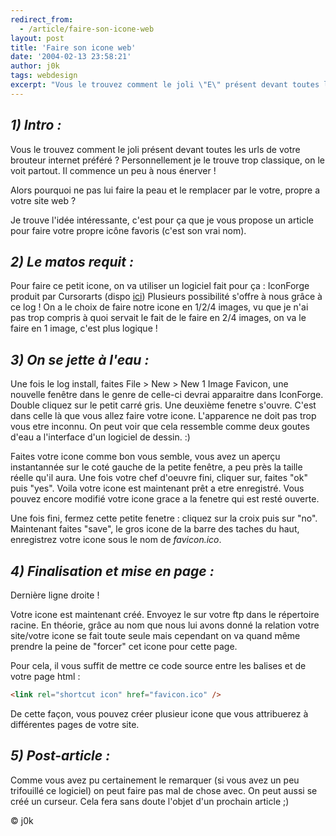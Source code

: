 ```yaml
---
redirect_from:
  - /article/faire-son-icone-web
layout: post
title: 'Faire son icone web'
date: '2004-02-13 23:58:21'
author: j0k
tags: webdesign
excerpt: "Vous le trouvez comment le joli \"E\" présent devant toutes les urls de votre brouteur internet préféré ?  \nPersonnellement je le trouve trop classique, on le voit partout."
---
```


## _1) Intro :_

Vous le trouvez comment le joli présent devant toutes les urls de votre brouteur internet préféré ? Personnellement je le trouve trop classique, on le voit partout. Il commence un peu à nous énerver !

 Alors pourquoi ne pas lui faire la peau et le remplacer par le votre, propre a votre site web ?

 Je trouve l'idée intéressante, c'est pour ça que je vous propose un article pour faire votre propre icône favoris (c'est son vrai nom).

##  _2) Le matos requit :_

 Pour faire ce petit icone, on va utiliser un logiciel fait pour ça : IconForge produit par Cursorarts (dispo [ici](http://favicon.com/index.jsp?id=Icon+Forge)) Plusieurs possibilité s'offre à nous grâce à ce log !
 On a le choix de faire notre icone en 1/2/4 images, vu que je n'ai pas trop compris à quoi servait le fait de le faire en 2/4 images, on va le faire en 1 image, c'est plus logique !

##  _3) On se jette à l'eau :_

 Une fois le log install, faites File > New > New 1 Image Favicon, une nouvelle fenêtre dans le genre de celle-ci devrai apparaitre dans IconForge. Double cliquez sur le petit carré gris. Une deuxième fenetre s'ouvre. C'est dans celle là que vous allez faire votre icone. L'apparence ne doit pas trop vous etre inconnu. On peut voir que cela ressemble comme deux goutes d'eau a l'interface d'un logiciel de dessin. :)

 Faites votre icone comme bon vous semble, vous avez un aperçu instantannée sur le coté gauche de la petite fenêtre, a peu près la taille réelle qu'il aura. Une fois votre chef d'oeuvre fini, cliquer sur, faites "ok" puis "yes". Voila votre icone est maintenant prêt a etre enregistré. Vous pouvez encore modifié votre icone grace a la fenetre qui est resté ouverte.

 Une fois fini, fermez cette petite fenetre : cliquez sur la croix puis sur "no". Maintenant faites "save", le gros icone de la barre des taches du haut, enregistrez votre icone sous le nom de _favicon.ico_.

##  _4) Finalisation et mise en page :_

 Dernière ligne droite !

 Votre icone est maintenant créé. Envoyez le sur votre ftp dans le répertoire racine. En théorie, grâce au nom que nous lui avons donné la relation votre site/votre icone se fait toute seule mais cependant on va quand même prendre la peine de "forcer" cet icone pour cette page.

 Pour cela, il vous suffit de mettre ce code source entre les balises <head> et </head> de votre page html :

```html
<link rel="shortcut icon" href="favicon.ico" />
```

 De cette façon, vous pouvez créer plusieur icone que vous attribuerez à différentes pages de votre site.

##  _5) Post-article :_

 Comme vous avez pu certainement le remarquer (si vous avez un peu trifouillé ce logiciel) on peut faire pas mal de chose avec. On peut aussi se créé un curseur. Cela fera sans doute l'objet d'un prochain article ;)

   © j0k
